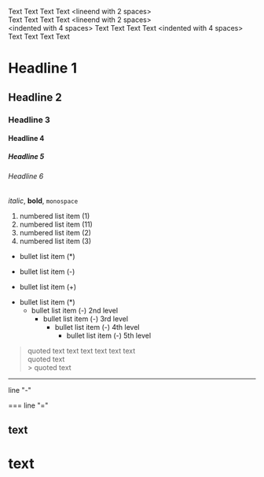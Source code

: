 Text Text Text Text \<lineend with 2 spaces\>  
Text Text Text Text \<lineend with 2 spaces\>  
    \<indented with 4 spaces\> Text Text Text Text 
    \<indented with 4 spaces\> Text Text Text Text 

# Headline 1
## Headline 2
### Headline 3
#### Headline 4
##### Headline 5
###### Headline 6


_italic_, **bold**, `monospace`

1. numbered list item (1)
11. numbered list item (11)
2. numbered list item (2)
3. numbered list item (3)


* bullet list item (*)
- bullet list item (-)
+ bullet list item (+)
* bullet list item (*)
    - bullet list item (-) 2nd level
        - bullet list item (-) 3rd level
            - bullet list item (-) 4th level
                - bullet list item (-) 5th level


> quoted text
text text text text text  
> quoted text  
    > quoted text  


---
line "-"  

===
line "="  

text
---
text
===